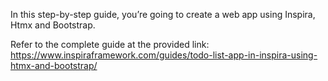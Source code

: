 In this step-by-step guide, you’re going to create a web app using Inspira, Htmx and Bootstrap.

Refer to the complete guide at the provided link: https://www.inspiraframework.com/guides/todo-list-app-in-inspira-using-htmx-and-bootstrap/